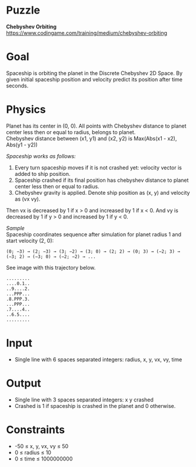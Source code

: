 # Puzzle
**Chebyshev Orbiting** https://www.codingame.com/training/medium/chebyshev-orbiting

# Goal
Spaceship is orbiting the planet in the Discrete Chebyshev 2D Space. By given initial spaceship position and velocity predict its position after time seconds.

# Physics
Planet has its center in (0, 0). All points with Chebyshev distance to planet center less then or equal to radius, belongs to planet.   
Chebyshev distance between (x1, y1) and (x2, y2) is Max(Abs(x1 - x2), Abs(y1 - y2))  

*Spaceship works as follows:*  
1. Every turn spaceship moves if it is not crashed yet: velocity vector is added to ship position.
2. Spaceship crashed if its final position has chebyshev distance to planet center less then or equal to radius.
3. Chebyshev gravity is applied. Denote ship position as (x, y) and velocity as (vx vy).

Then vx is decreased by 1 if x > 0 and increased by 1 if x < 0. And vy is decreased by 1 if y > 0 and increased by 1 if y < 0.

*Sample*  
Spaceship coordinates sequence after simulation for planet radius 1 and start velocity (2, 0):
```
(0; −3) → (2; −3) → (3; −2) → (3; 0) → (2; 2) → (0; 3) → (−2; 3) → (−3; 2) → (−3; 0) → (−2; −2) → ...
```

See image with this trajectory below.
```
.........
....0.1..
..9....2.
...PPP...
.8.PPP.3.
...PPP...
.7....4..
..6.5....
.........
```

# Input
* Single line with 6 spaces separated integers: radius, x, y, vx, vy, time

# Output
* Single line with 3 spaces separated integers: x y crashed
* Crashed is 1 if spaceship is crashed in the planet and 0 otherwise.

# Constraints
* -50 ≤ x, y, vx, vy ≤ 50
* 0 ≤ radius ≤ 10
* 0 ≤ time ≤ 1000000000
